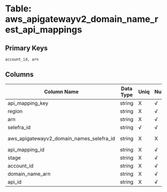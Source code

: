 # Table: aws_apigatewayv2_domain_name_rest_api_mappings

## Primary Keys 

```
account_id, arn
```


## Columns 

|  Column Name   |  Data Type  | Uniq | Nullable | Description | 
|  ----  | ----  | ----  | ----  | ---- | 
| api_mapping_key | string | X | √ |  | 
| region | string | X | √ |  | 
| arn | string | X | √ |  | 
| selefra_id | string | √ | √ | primary keys value md5 | 
| aws_apigatewayv2_domain_names_selefra_id | string | X | X | fk to aws_apigatewayv2_domain_names.selefra_id | 
| api_mapping_id | string | X | √ |  | 
| stage | string | X | √ |  | 
| account_id | string | X | √ |  | 
| domain_name_arn | string | X | √ |  | 
| api_id | string | X | √ |  | 


